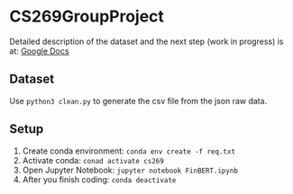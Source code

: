 # CS269GroupProject
Detailed description of the dataset and the next step (work in progress) is at: [Google Docs ](https://docs.google.com/document/d/1SsRv5j8TZkH0_qsuulHQcyvrwEd4elUuji0cc_Yu17w/edit?usp=sharing)


## Dataset
Use `python3 clean.py` to generate the csv file from the json raw data.


## Setup
1. Create conda environment: `conda env create -f req.txt`
2. Activate conda: `conad activate cs269`
3. Open Jupyter Notebook: `jupyter notebook FinBERT.ipynb`
4. After you finish coding: `conda deactivate` 